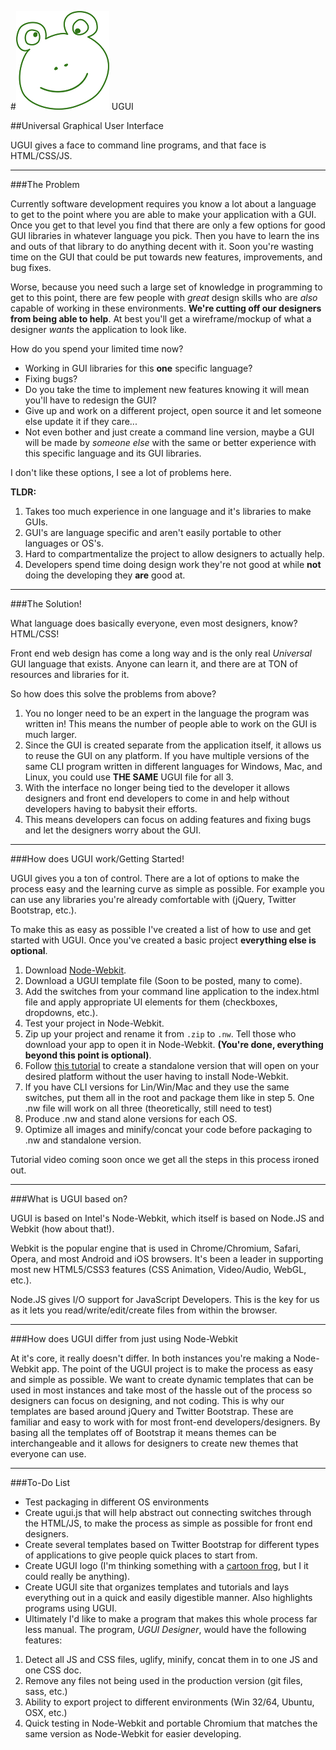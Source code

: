 #![UGUI Logo and Mascot Starby the Frog](_assets/ugui-logo.png "Starby the Frog") UGUI

##Universal Graphical User Interface

UGUI gives a face to command line programs, and that face is HTML/CSS/JS.

* * *

###The Problem

Currently software development requires you know a lot about a language to get to the point where you are able to make your application with a GUI. Once you get to that level you find that there are only a few options for good GUI libraries in whatever language you pick. Then you have to learn the ins and outs of that library to do anything decent with it. Soon you're wasting time on the GUI that could be put towards new features, improvements, and bug fixes.

Worse, because you need such a large set of knowledge in programming to get to this point, there are few people with *great* design skills who are *also* capable of working in these environments. **We're cutting off our designers from being able to help**. At best you'll get a wireframe/mockup of what a designer *wants* the application to look like.

How do you spend your limited time now?

 * Working in GUI libraries for this **one** specific language?
 * Fixing bugs?
 * Do you take the time to implement new features knowing it will mean you'll have to redesign the GUI?
 * Give up and work on a different project, open source it and let someone else update it if they care...
 * Not even bother and just create a command line version, maybe a GUI will be made by *someone else* with the same or better experience with this specific language and its GUI libraries.

I don't like these options, I see a lot of problems here.

**TLDR:**

1. Takes too much experience in one language and it's libraries to make GUIs.
2. GUI's are language specific and aren't easily portable to other languages or OS's.
3. Hard to compartmentalize the project to allow designers to actually help.
4. Developers spend time doing design work they're not good at while **not** doing the developing they **are** good at.

* * *

###The Solution!

What language does basically everyone, even most designers, know? HTML/CSS!

Front end web design has come a long way and is the only real *Universal* GUI language that exists. Anyone can learn it, and there are at TON of resources and libraries for it.

So how does this solve the problems from above?

1. You no longer need to be an expert in the language the program was written in! This means the number of people able to work on the GUI is much larger.
2. Since the GUI is created separate from the application itself, it allows us to reuse the GUI on any platform. If you have multiple versions of the same CLI program written in different languages for Windows, Mac, and Linux, you could use **THE SAME** UGUI file for all 3.
3. With the interface no longer being tied to the developer it allows designers and front end developers to come in and help without developers having to babysit their efforts.
4. This means developers can focus on adding features and fixing bugs and let the designers worry about the GUI.

* * *

###How does UGUI work/Getting Started!

UGUI gives you a ton of control. There are a lot of options to make the process easy and the learning curve as simple as possible. For example you can use any libraries you're already comfortable with (jQuery, Twitter Bootstrap, etc.).

To make this as easy as possible I've created a list of how to use and get started with UGUI. Once you've created a basic project **everything else is optional**.

1. Download [Node-Webkit](https://github.com/rogerwang/node-webkit).
2. Download a UGUI template file (Soon to be posted, many to come).
3. Add the switches from your command line application to the index.html file and apply appropriate UI elements for them (checkboxes, dropdowns, etc.).
4. Test your project in Node-Webkit.
5. Zip up your project and rename it from `.zip` to `.nw`. Tell those who download your app to open it in Node-Webkit. **(You're done, everything beyond this point is optional)**.
6. Follow [this tutorial](https://github.com/rogerwang/node-webkit/wiki/How-to-package-and-distribute-your-apps) to create a standalone version that will open on your desired platform without the user having to install Node-Webkit.
7. If you have CLI versions for Lin/Win/Mac and they use the same switches, put them all in the root and package them like in step 5. One .nw file will work on all three (theoretically, still need to test)
8. Produce .nw and stand alone versions for each OS.
9. Optimize all images and minify/concat your code before packaging to .nw and standalone version.

Tutorial video coming soon once we get all the steps in this process ironed out.

* * *

###What is UGUI based on?

UGUI is based on Intel's Node-Webkit, which itself is based on Node.JS and Webkit (how about that!).

Webkit is the popular engine that is used in Chrome/Chromium, Safari, Opera, and most Android and iOS browsers. It's been a leader in supporting most new HTML5/CSS3 features (CSS Animation, Video/Audio, WebGL, etc.).

Node.JS gives I/O support for JavaScript Developers. This is the key for us as it lets you read/write/edit/create files from within the browser.

* * *

###How does UGUI differ from just using Node-Webkit

At it's core, it really doesn't differ. In both instances you're making a Node-Webkit app. The point of the UGUI project is to make the process as easy and simple as possible. We want to create dynamic templates that can be used in most instances and take most of the hassle out of the process so designers can focus on designing, and not coding. This is why our templates are based around jQuery and Twitter Bootstrap. These are familiar and easy to work with for most front-end developers/designers. By basing all the templates off of Bootstrap it means themes can be interchangeable and it allows for designers to create new themes that everyone can use.

* * *

###To-Do List

* Test packaging in different OS environments
* Create ugui.js that will help abstract out connecting switches through the HTML/JS, to make the process as simple as possible for front end designers.
* Create several templates based on Twitter Bootstrap for different types of applications to give people quick places to start from.
* Create UGUI logo (I'm thinking something with a [cartoon frog](http://imgur.com/IitQXw4), but I it could really be anything).
* Create UGUI site that organizes templates and tutorials and lays everything out in a quick and easily digestible manner. Also highlights programs using UGUI.
* Ultimately I'd like to make a program that makes this whole process far less manual. The program, *UGUI Designer*, would have the following features:
 1. Detect all JS and CSS files, uglify, minify, concat them in to one JS and one CSS doc.
 2. Remove any files not being used in the production version (git files, sass, etc.)
 3. Ability to export project to different environments (Win 32/64, Ubuntu, OSX, etc.)
 4. Quick testing in Node-Webkit and portable Chromium that matches the same version as Node-Webkit for easier developing.